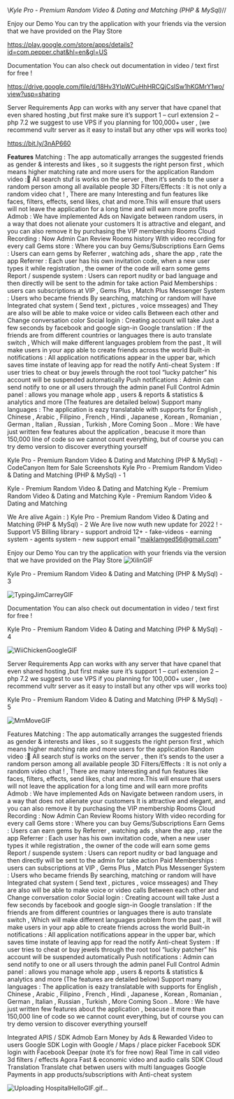 \\*Kyle Pro - Premium Random Video & Dating and Matching (PHP & MySql)*//

Enjoy our Demo
You can try the application with your friends via the version that we have provided on the Play Store

https://play.google.com/store/apps/details?id=com.pepper.chat&hl=en&gl=US

Documentation
You can also check out documentation in video / text first for free !

https://drive.google.com/file/d/18Hv3YIpWCuHhHRCQjCsISw1hKGMrY1wo/view?usp=sharing

Server Requirements
App can works with any server that have cpanel that even shared hosting ,but first make sure it’s support
1 – curl extension
2 – php 7.2
we suggest to use VPS if you planning for 100,000+ user , (we recommend vultr server as it easy to install but any other vps will works too)

https://bit.ly/3nAP660

**Features**
Matching :
The app automatically arranges the suggested friends as gender & interests and likes , so it suggests the right person first , which means higher matching rate and more users for the application
Random video :
ِAll search stuf is works on the server , then it’s sends to the user a random person among all available people
3D Filters/Effects :
It is not only a random video chat ! , There are many Interesting and fun features like faces, filters, effects, send likes, chat and more.This will ensure that users will not leave the application for a long time and will earn more profits
Admob :
We have implemented Ads on Navigate between random users, in a way that does not alienate your customers It is attractive and elegant, and you can also remove it by purchasing the VIP membership
Rooms Cloud Recording :
Now Admin Can Review Rooms history With video recording for every call
Gems store :
Where you can buy Gems/Subscriptions
Earn Gems :
Users can earn gems by Referrer , watching ads , share the app , rate the app
Referrer :
Each user has his own invitation code, when a new user types it while registration , the owner of the code will earn some gems
Report / suspende system :
Users can report nudity or bad language and then directly will be sent to the admin for take action
Paid Memberships :
users can subscriptions at VIP , Gems Plus , Match Plus
Messenger System :
Users who became friends By searching, matching or random will have Integrated chat system ( Send text , pictures , voice msseages) and They are also will be able to make voice or video calls Between each other and Change conversation color
Social login :
Creating account will take Just a few seconds by facebook and google sign-in
Google translation :
If the friends are from different countries or languages there is auto translate switch , Which will make different languages problem from the past , It will make users in your app able to create friends across the world
Built-in notifications :
All application notifications appear in the upper bar, which saves time instate of leaving app for read the notify
Anti-cheat System :
If user tries to cheat or buy jewels through the root tool “lucky patcher” his account will be suspended automatically
Push notifications :
Admin can send notify to one or all users through the admin panel
Full Control Admin panel :
allows you manage whole app , users & reports & statistics & analytics and more (The features are detailed below)
Support many languages :
The application is eazy translatable with supports for English , Chinese , Arabic , Filipino , French , Hindi , Japanese , Korean , Romanian , German , Italian , Russian , Turkish , More Coming Soon ..
More :
We have just written few features about the application , beacuse it more than 150,000 line of code so we cannot count everything, but of course you can try demo version to discover everything yourself


Kyle Pro - Premium Random Video & Dating and Matching (PHP & MySql) - CodeCanyon Item for Sale
Screenshots
Kyle Pro - Premium Random Video & Dating and Matching (PHP & MySql) - 1


Kyle - Premium Random Video & Dating and Matching	Kyle - Premium Random Video & Dating and Matching	Kyle - Premium Random Video & Dating and Matching

We Are alive Again : )
Kyle Pro - Premium Random Video & Dating and Matching (PHP & MySql) - 2
 We Are live now wuth new update for 2022 ! 
    - Support V5 Billing library
    - support android 12+
    - fake-videos
    - earning system
    - agents system
    - new support email "maiklamged56@gmail.com" 





Enjoy our Demo
You can try the application with your friends via the version that we have provided on the Play Store
![XilinGIF](https://github.com/NexusXpert/Kyle-Pro---Premium-Random-Video-Dating-and-Matching-PHP-MySql-/assets/141859828/52593fd6-f099-47b2-af14-41fef083cba6)

Kyle Pro - Premium Random Video & Dating and Matching (PHP & MySql) - 3

![TypingJimCarreyGIF](https://github.com/NexusXpert/Kyle-Pro---Premium-Random-Video-Dating-and-Matching-PHP-MySql-/assets/141859828/9937b64c-2d07-4cce-b17d-31f6a3a29018)

Documentation
You can also check out documentation in video / text first for free !

Kyle Pro - Premium Random Video & Dating and Matching (PHP & MySql) - 4


![WiiChickenGoogleGIF](https://github.com/NexusXpert/Kyle-Pro---Premium-Random-Video-Dating-and-Matching-PHP-MySql-/assets/141859828/873bf79a-378d-4f27-bccb-6d1210b36888)

Server Requirements
App can works with any server that have cpanel that even shared hosting ,but first make sure it’s support
1 – curl extension
2 – php 7.2
we suggest to use VPS if you planning for 100,000+ user , (we recommend vultr server as it easy to install but any other vps will works too)

Kyle Pro - Premium Random Video & Dating and Matching (PHP & MySql) - 5

![MmMoveGIF](https://github.com/NexusXpert/Kyle-Pro---Premium-Random-Video-Dating-and-Matching-PHP-MySql-/assets/141859828/eb6443a3-1c1d-4960-879f-8148739debe9)


Features
Matching :
The app automatically arranges the suggested friends as gender & interests and likes , so it suggests the right person first , which means higher matching rate and more users for the application
Random video :
ِAll search stuf is works on the server , then it’s sends to the user a random person among all available people
3D Filters/Effects :
It is not only a random video chat ! , There are many Interesting and fun features like faces, filters, effects, send likes, chat and more.This will ensure that users will not leave the application for a long time and will earn more profits
Admob :
We have implemented Ads on Navigate between random users, in a way that does not alienate your customers It is attractive and elegant, and you can also remove it by purchasing the VIP membership
Rooms Cloud Recording :
Now Admin Can Review Rooms history With video recording for every call
Gems store :
Where you can buy Gems/Subscriptions
Earn Gems :
Users can earn gems by Referrer , watching ads , share the app , rate the app
Referrer :
Each user has his own invitation code, when a new user types it while registration , the owner of the code will earn some gems
Report / suspende system :
Users can report nudity or bad language and then directly will be sent to the admin for take action
Paid Memberships :
users can subscriptions at VIP , Gems Plus , Match Plus
Messenger System :
Users who became friends By searching, matching or random will have Integrated chat system ( Send text , pictures , voice msseages) and They are also will be able to make voice or video calls Between each other and Change conversation color
Social login :
Creating account will take Just a few seconds by facebook and google sign-in
Google translation :
If the friends are from different countries or languages there is auto translate switch , Which will make different languages problem from the past , It will make users in your app able to create friends across the world
Built-in notifications :
All application notifications appear in the upper bar, which saves time instate of leaving app for read the notify
Anti-cheat System :
If user tries to cheat or buy jewels through the root tool “lucky patcher” his account will be suspended automatically
Push notifications :
Admin can send notify to one or all users through the admin panel
Full Control Admin panel :
allows you manage whole app , users & reports & statistics & analytics and more (The features are detailed below)
Support many languages :
The application is eazy translatable with supports for English , Chinese , Arabic , Filipino , French , Hindi , Japanese , Korean , Romanian , German , Italian , Russian , Turkish , More Coming Soon ..
More :
We have just written few features about the application , beacuse it more than 150,000 line of code so we cannot count everything, but of course you can try demo version to discover everything yourself



Integrated APIS / SDK
Admob
Earn Money by Ads & Rewarded Video to users
Google SDK
Login with Google / Maps / place picker
Facebook SDK
login with Facebook
Deepar (note it’s for free now)
Real Time in call video 3d filters / effects
Agora
Fast & economic video and audio calls SDK
Cloud Translation
Translate chat betwen users with multi languages
Google Payments
in app products/subscriptions with Anti-cheat system


![Uploading HospitalHelloGIF.gif…]()




